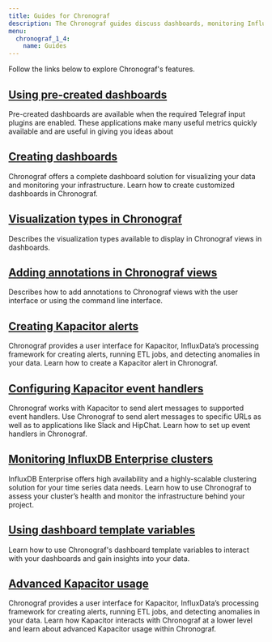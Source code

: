 ```yaml
---
title: Guides for Chronograf
description: The Chronograf guides discuss dashboards, monitoring InfluxDB Enterprise clusters, Kapacitor alerts and event handlers, template variables, visualization types, and TICKscript editing/logging.
menu:
  chronograf_1_4:
    name: Guides
---
```


Follow the links below to explore Chronograf's features.

## [Using pre-created dashboards](/chronograf/v1.4/administration/using-precreated-dashboards/)

Pre-created dashboards are available when the required Telegraf input plugins are enabled. These applications make many useful metrics quickly available and are useful in giving you ideas about  

## [Creating dashboards](/chronograf/latest/guides/create-a-dashboard/)

Chronograf offers a complete dashboard solution for visualizing your data and monitoring your infrastructure.
Learn how to create customized dashboards in Chronograf.

## [Visualization types in Chronograf](/chronograf/v1.4/guides/visualization-types/)

Describes the visualization types available to display in Chronograf views in dashboards.

## [Adding annotations in Chronograf views](/chronograf/v1.4/guides/annotations/)

Describes how to add annotations to Chronograf views with the user interface or using the command line interface.

## [Creating Kapacitor alerts](/chronograf/v1.4/guides/create-a-kapacitor-alert/)

Chronograf provides a user interface for Kapacitor, InfluxData’s processing framework for creating alerts, running ETL jobs, and detecting anomalies in your data.
Learn how to create a Kapacitor alert in Chronograf.

## [Configuring Kapacitor event handlers](/chronograf/v1.4/guides/configure-kapacitor-event-handlers/)

Chronograf works with Kapacitor to send alert messages to supported event handlers.
Use Chronograf to send alert messages to specific URLs as well as to applications like Slack and HipChat.
Learn how to set up event handlers in Chronograf.

## [Monitoring InfluxDB Enterprise clusters](/chronograf/v1.4/guides/monitoring-influxenterprise-clusters/)

InfluxDB Enterprise offers high availability and a highly-scalable clustering solution for your time series data needs.
Learn how to use Chronograf to assess your cluster’s health and monitor the infrastructure behind your project.

## [Using dashboard template variables](/chronograf/v1.4/guides/dashboard-template-variables/)

Learn how to use Chronograf's dashboard template variables to interact with your dashboards and gain insights into your data.

## [Advanced Kapacitor usage](/chronograf/v1.4/guides/advanced-kapacitor/)

Chronograf provides a user interface for Kapacitor, InfluxData’s processing framework for creating alerts, running ETL jobs, and detecting anomalies in your data.
Learn how Kapacitor interacts with Chronograf at a lower level and learn about advanced Kapacitor usage within Chronograf.
